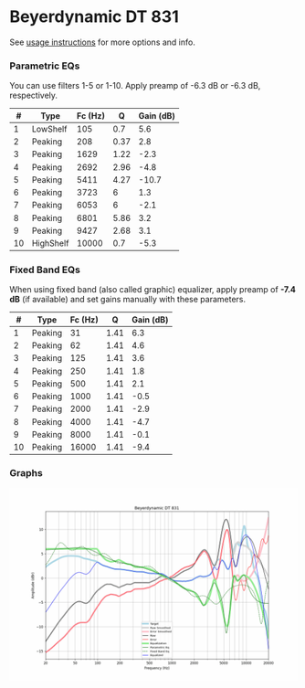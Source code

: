 # Beyerdynamic DT 831
See [usage instructions](https://github.com/jaakkopasanen/AutoEq#usage) for more options and info.

### Parametric EQs
You can use filters 1-5 or 1-10. Apply preamp of -6.3 dB or -6.3 dB, respectively.

|   # | Type      |   Fc (Hz) |    Q |   Gain (dB) |
|-----|-----------|-----------|------|-------------|
|   1 | LowShelf  |       105 | 0.7  |         5.6 |
|   2 | Peaking   |       208 | 0.37 |         2.8 |
|   3 | Peaking   |      1629 | 1.22 |        -2.3 |
|   4 | Peaking   |      2692 | 2.96 |        -4.8 |
|   5 | Peaking   |      5411 | 4.27 |       -10.7 |
|   6 | Peaking   |      3723 | 6    |         1.3 |
|   7 | Peaking   |      6053 | 6    |        -2.1 |
|   8 | Peaking   |      6801 | 5.86 |         3.2 |
|   9 | Peaking   |      9427 | 2.68 |         3.1 |
|  10 | HighShelf |     10000 | 0.7  |        -5.3 |

### Fixed Band EQs
When using fixed band (also called graphic) equalizer, apply preamp of **-7.4 dB** (if available) and set gains manually with these parameters.

|   # | Type    |   Fc (Hz) |    Q |   Gain (dB) |
|-----|---------|-----------|------|-------------|
|   1 | Peaking |        31 | 1.41 |         6.3 |
|   2 | Peaking |        62 | 1.41 |         4.6 |
|   3 | Peaking |       125 | 1.41 |         3.6 |
|   4 | Peaking |       250 | 1.41 |         1.8 |
|   5 | Peaking |       500 | 1.41 |         2.1 |
|   6 | Peaking |      1000 | 1.41 |        -0.5 |
|   7 | Peaking |      2000 | 1.41 |        -2.9 |
|   8 | Peaking |      4000 | 1.41 |        -4.7 |
|   9 | Peaking |      8000 | 1.41 |        -0.1 |
|  10 | Peaking |     16000 | 1.41 |        -9.4 |

### Graphs
![](./Beyerdynamic%20DT%20831.png)
